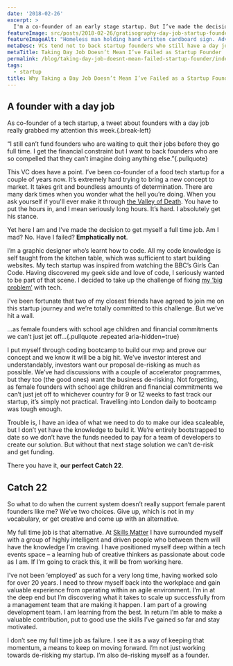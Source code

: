 ```yaml
---
date: '2018-02-26'
excerpt: >
  I'm a co-founder of an early stage startup. But I’ve made the decision to get myself a full time job. Am I mad? No. Have I failed? Emphatically not. So what's the deal?
featureImage: src/posts/2018-02-26/gratisography-day-job-startup-founders.jpg
featureImageAlt: "Homeless man holding hand written cardboard sign. Advice 50 cents. Good advice 2 dollars. Bad jokes for free."
metaDesc: VCs tend not to back startup founders who still have a day job. Yet here I am and I’ve made the decision to get myself a full time job. Am I mad? No. Have I failed? Emphatically not.
metaTitle: Taking Day Job Doesn’t Mean I’ve Failed as Startup Founder
permalink: /blog/taking-day-job-doesnt-mean-failed-startup-founder/index.html
tags:
  - startup
title: Why Taking a Day Job Doesn’t Mean I’ve Failed as a Startup Founder
---
```


## A founder with a day job

As co-founder of a tech startup, a tweet about founders with a day job really grabbed my attention this week.{.break-left}

“I still can’t fund founders who are waiting to quit their jobs before they go full time. I get the financial constraint but I want to back founders who are so compelled that they can’t imagine doing anything else.”{.pullquote}

This VC does have a point. I’ve been co-founder of a food tech startup for a couple of years now. It’s extremely hard trying to bring a new concept to market. It takes grit and boundless amounts of determination. There are many dark times when you wonder what the hell you’re doing. When you ask yourself if you'll ever make it through [the Valley of Death][1]. You have to put the hours in, and I mean seriously long hours. It’s hard. I absolutely get his stance.

Yet here I am and I’ve made the decision to get myself a full time job. Am I mad? No. Have I failed? **Emphatically not**.

I’m a graphic designer who’s learnt how to code. All my code knowledge is self taught from the kitchen table, which was sufficient to start building websites. My tech startup was inspired from watching the BBC’s Girls Can Code. Having discovered my geek side and love of code, I seriously wanted to be part of that scene. I decided to take up the challenge of fixing [my ‘big problem’][2] with tech.

I’ve been fortunate that two of my closest friends have agreed to join me on this startup journey and we’re totally committed to this challenge. But we’ve hit a wall.

...as female founders with school age children and financial commitments we can’t just jet off...{.pullquote .repeated aria-hidden=true}

I put myself through coding bootcamp to build our mvp and prove our concept and we know it will be a big hit. We’ve investor interest and understandably, investors want our proposal de-risking as much as possible. We’ve had discussions with a couple of accelerator programmes, but they too (the good ones) want the business de-risking. Not forgetting, as female founders with school age children and financial commitments we can’t just jet off to whichever country for 9 or 12 weeks to fast track our startup, it’s simply not practical. Travelling into London daily to bootcamp was tough enough.

Trouble is, I have an idea of what we need to do to make our idea scaleable, but I don’t yet have the knowledge to build it. We’re entirely bootstrapped to date so we don’t have the funds needed to pay for a team of developers to create our solution. But without that next stage solution we can’t de-risk and get funding.

There you have it, **our perfect Catch 22**.

## Catch 22

So what to do when the current system doesn’t really support female parent founders like me? We’ve two choices. Give up, which is not in my vocabulary, or get creative and come up with an alternative.

My full time job is that alternative. At [Skills Matter][3] I have surrounded myself with a group of highly intelligent and driven people who between them will have the knowledge I’m craving. I have positioned myself deep within a tech events space &#8211; a learning hub of creative thinkers as passionate about code as I am. If I’m going to crack this, it will be from working here.

I’ve not been ‘employed’ as such for a very long time, having worked solo for over 20 years. I need to throw myself back into the workplace and gain valuable experience from operating within an agile environment. I’m in at the deep end but I’m discovering what it takes to scale up successfully from a management team that are making it happen. I am part of a growing development team. I am learning from the best. In return I’m able to make a valuable contribution, put to good use the skills I’ve gained so far and stay motivated.

I don’t see my full time job as failure. I see it as a way of keeping that momentum, a means to keep on moving forward. I’m not just working towards de-risking my startup. I’m also de-risking myself as a founder.

 [1]: https://www.forbes.com/sites/martinzwilling/2013/02/18/10-ways-for-startups-to-survive-the-valley-of-death/#1346704269ef
 [2]: https://treatout.com/living-nightmare-diner/
 [3]: https://skillsmatter.com/
